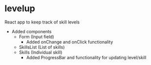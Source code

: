 # levelup
React app to keep track of skill levels


- Added components
  - Form (Input field)
    - Added onChange and onClick functionality
  - SkillsList (List of skills)
  - Skills (Individual skill)
    - Added ProgressBar and functionality for updating level/skill


